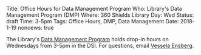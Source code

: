 Title: Office Hours for Data Management Program
Who: Library's Data Management Program (DMP)
Where: 360 Shields Library
Day: Wed
Status: draft
Time: 3-5pm
Tags: Office Hours, DMP, Data Management
Date: 2018-1-19
nonoews: true

The Library's [Data Management Program](https://www.library.ucdavis.edu/service/data-management/data-management-program-workshops-events/) holds drop-in hours on Wednesdays from 3-5pm in the DSI. For questions, email [Vessela Ensberg](mailto:vensberg@ucdavis.edu).